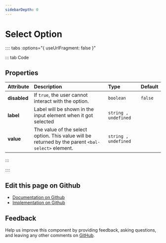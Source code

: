 ```yaml
---
sidebarDepth: 0
---
```



# Select Option




<!-- docs:child of bal-select -->

:::: tabs :options="{ useUrlFragment: false }"

::: tab Code

## Properties


| Attribute    | Description                                                                                       | Type                 | Default |
| :----------- | :------------------------------------------------------------------------------------------------ | :------------------- | :------ |
| **disabled** | If `true`, the user cannot interact with the option.                                              | `boolean`            | `false` |
| **label**    | Label will be shown in the input element when it got selected                                     | `string , undefined` |         |
| **value**    | The value of the select option. This value will be returned by the parent `<bal-select>` element. | `string , undefined` |         |


:::


::::

## Edit this page on Github

* [Documentation on Github](https://github.com/baloise/design-system/blob/master/docs/src/components/components/bal-select-option.md)
* [Implementation on Github](https://github.com/baloise/design-system/blob/master/packages/components/src/components/bal-select-option)

## Feedback

Help us improve this component by providing feedback, asking questions, and leaving any other comments on [GitHub](https://github.com/baloise/design-system/issues/new).

